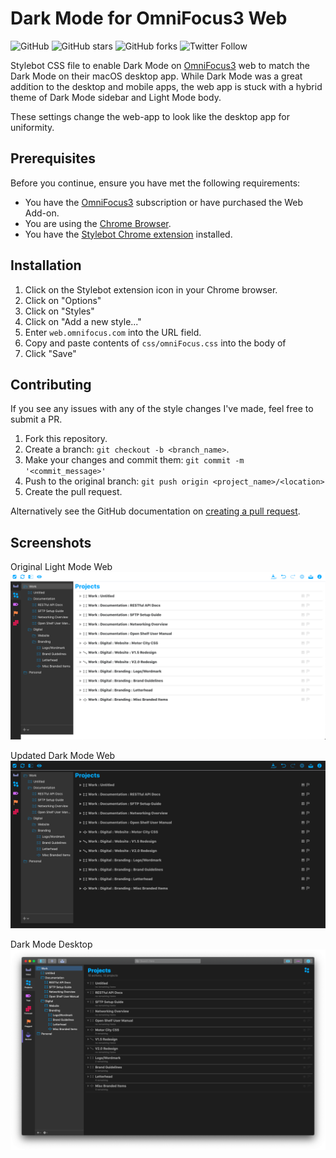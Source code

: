# Dark Mode for OmniFocus3 Web
![GitHub](https://img.shields.io/github/license/tristinDLC/omniFocus-DarkMode) ![GitHub stars](https://img.shields.io/github/stars/tristinDLC/omniFocus-DarkMode?style=social) ![GitHub forks](https://img.shields.io/github/forks/tristinDLC/omniFocus-DarkMode?style=social) ![Twitter Follow](https://img.shields.io/twitter/follow/tristinDLC?style=social)

Stylebot CSS file to enable Dark Mode on [OmniFocus3](https://www.omnigroup.com/omnifocus/) web to match the Dark Mode on their macOS desktop app. While Dark Mode was a great addition to the desktop and mobile apps, the web app is stuck with a hybrid theme of Dark Mode sidebar and Light Mode body.

These settings change the web-app to look like the desktop app for uniformity.

## Prerequisites
Before you continue, ensure you have met the following requirements:

* You have the [OmniFocus3](https://www.omnigroup.com/omnifocus/) subscription or have purchased the Web Add-on.
* You are using the [Chrome Browser](https://www.google.com/chrome/).
* You have the [Stylebot Chrome extension](https://chrome.google.com/webstore/detail/stylebot/oiaejidbmkiecgbjeifoejpgmdaleoha?hl=en) installed.

## Installation

1. Click on the Stylebot extension icon in your Chrome browser.
2. Click on "Options"
3. Click on "Styles"
4. Click on "Add a new style..."
5. Enter `web.omnifocus.com` into the URL field.
6. Copy and paste contents of `css/omniFocus.css` into the body of
7. Click "Save"

## Contributing
If you see any issues with any of the style changes I've made, feel free to submit a PR.

1. Fork this repository.
2. Create a branch: `git checkout -b <branch_name>`.
3. Make your changes and commit them: `git commit -m '<commit_message>'`
4. Push to the original branch: `git push origin <project_name>/<location>`
5. Create the pull request.

Alternatively see the GitHub documentation on [creating a pull request](https://help.github.com/en/github/collaborating-with-issues-and-pull-requests/creating-a-pull-request).

## Screenshots

Original Light Mode Web
![](img/lightMode.png)

Updated Dark Mode Web
![](img/darkModeWeb.png)

Dark Mode Desktop
![](img/darkModeDesktop.png)
